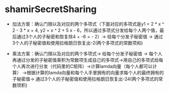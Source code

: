 # shamirSecretSharing
* 加法方案：确认门限以及对应的两个多项式（下面对应的多项式是y1 = 2 * x ^ 2 - 3 * x + 4, y2 = x ^ 2 + 5 x - 6，所以通过多项式分发给每个人两个值，最后通过3个人的子秘密和恢复除4 + -6 = - 2）-> 给每个分发子秘密值 -> 通过3个人的子秘密值和使用拉格朗日恢复出-2(两个多项式的常数项和)

* 乘法方案：确认门限以及对应的两个多项式-> 给每个分发子秘密值 -> 每个人再通过分发的子秘密值乘积为常数项生成自己的多项式->用自己的多项式给每个人再次进行分发（代码里的C矩阵）->计算lamda向量（每个人都可以计算） ->根据计算的lamda向量和每个人手里拥有的向量求每个人的最终拥有的子秘密值-> 通过3个人的子秘密值和使用拉格朗日恢复出-24(两个多项式的常数项积)

